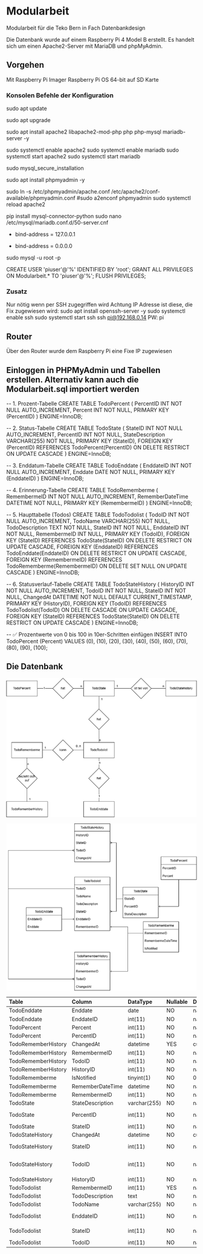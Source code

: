 # Modularbeit
Modularbeit für die Teko Bern in Fach Datenbankdesign

Die Datenbank wurde auf einem Raspberry Pi 4 Model B erstellt.
Es handelt sich um einen Apache2-Server mit MariaDB und phpMyAdmin.

## Vorgehen
Mit Raspberry Pi Imager 
  Raspberry Pi OS 64-bit auf SD Karte

### Konsolen Befehle der Konfiguration
sudo apt update

sudo apt upgrade

sudo apt install apache2 libapache2-mod-php php php-mysql mariadb-server -y

sudo systemctl enable apache2
sudo systemctl enable mariadb
sudo systemctl start apache2
sudo systemctl start mariadb

sudo mysql_secure_installation

sudo apt install phpmyadmin -y

sudo ln -s /etc/phpmyadmin/apache.conf /etc/apache2/conf-available/phpmyadmin.conf
#sudo a2enconf phpmyadmin
sudo systemctl reload apache2

pip install mysql-connector-python
sudo nano /etc/mysql/mariadb.conf.d/50-server.cnf
- bind-address = 127.0.0.1
+ bind-address = 0.0.0.0


sudo mysql -u root -p

CREATE USER 'piuser'@'%' IDENTIFIED BY 'root';
GRANT ALL PRIVILEGES ON Modularbeit.* TO 'piuser'@'%';
FLUSH PRIVILEGES;

### Zusatz
Nur nötig wenn per SSH zugegriffen wird Achtung IP Adresse ist diese, die Fix zugewiesen wird:
sudo apt install openssh-server -y
sudo systemctl enable ssh
sudo systemctl start ssh
ssh pi@192.168.0.14
PW: pi

## Router
Über den Router wurde dem Raspberry Pi eine Fixe IP zugewiesen

## Einloggen in PHPMyAdmin und Tabellen erstellen. Alternativ kann auch die Modularbeit.sql importiert werden
-- 1. Prozent-Tabelle
CREATE TABLE TodoPercent (
    PercentID INT NOT NULL AUTO_INCREMENT,
    Percent INT NOT NULL,
    PRIMARY KEY (PercentID)
) ENGINE=InnoDB;

-- 2. Status-Tabelle
CREATE TABLE TodoState (
    StateID INT NOT NULL AUTO_INCREMENT,
    PercentID INT NOT NULL,
    StateDescription VARCHAR(255) NOT NULL,
    PRIMARY KEY (StateID),
    FOREIGN KEY (PercentID) REFERENCES TodoPercent(PercentID)
        ON DELETE RESTRICT ON UPDATE CASCADE
) ENGINE=InnoDB;

-- 3. Enddatum-Tabelle
CREATE TABLE TodoEnddate (
    EnddateID INT NOT NULL AUTO_INCREMENT,
    Enddate DATE NOT NULL,
    PRIMARY KEY (EnddateID)
) ENGINE=InnoDB;

-- 4. Erinnerung-Tabelle
CREATE TABLE TodoRememberme (
    RemembermeID INT NOT NULL AUTO_INCREMENT,
    RememberDateTime DATETIME NOT NULL,
    PRIMARY KEY (RemembermeID)
) ENGINE=InnoDB;

-- 5. Haupttabelle (Todos)
CREATE TABLE TodoTodolist (
    TodoID INT NOT NULL AUTO_INCREMENT,
    TodoName VARCHAR(255) NOT NULL,
    TodoDescription TEXT NOT NULL,
    StateID INT NOT NULL,
    EnddateID INT NOT NULL,
    RemembermeID INT NULL,
    PRIMARY KEY (TodoID),
    FOREIGN KEY (StateID) REFERENCES TodoState(StateID)
        ON DELETE RESTRICT ON UPDATE CASCADE,
    FOREIGN KEY (EnddateID) REFERENCES TodoEnddate(EnddateID)
        ON DELETE RESTRICT ON UPDATE CASCADE,
    FOREIGN KEY (RemembermeID) REFERENCES TodoRememberme(RemembermeID)
        ON DELETE SET NULL ON UPDATE CASCADE
) ENGINE=InnoDB;

-- 6. Statusverlauf-Tabelle
CREATE TABLE TodoStateHistory (
    HistoryID INT NOT NULL AUTO_INCREMENT,
    TodoID INT NOT NULL,
    StateID INT NOT NULL,
    ChangedAt DATETIME NOT NULL DEFAULT CURRENT_TIMESTAMP,
    PRIMARY KEY (HistoryID),
    FOREIGN KEY (TodoID) REFERENCES TodoTodolist(TodoID)
        ON DELETE CASCADE ON UPDATE CASCADE,
    FOREIGN KEY (StateID) REFERENCES TodoState(StateID)
        ON DELETE RESTRICT ON UPDATE CASCADE
) ENGINE=InnoDB;

-- ✅ Prozentwerte von 0 bis 100 in 10er-Schritten einfügen
INSERT INTO TodoPercent (Percent) VALUES 
(0), (10), (20), (30), (40), (50), (60), (70), (80), (90), (100);


## Die Datenbank
![](Datenbank/chen.drawio.png)

![](Datenbank/Crowsfoot.drawio.png)

| Table               | Column           | DataType     | Nullable   | Default             | Extra          | Key   | References                                     |
|:--------------------|:-----------------|:-------------|:-----------|:--------------------|:---------------|:------|:-----------------------------------------------|
| TodoEnddate         | Enddate          | date         | NO         | nan                 | nan            | nan   | nan                                            |
| TodoEnddate         | EnddateID        | int(11)      | NO         | nan                 | AUTO_INCREMENT | PK    | nan                                            |
| TodoPercent         | Percent          | int(11)      | NO         | nan                 | nan            | nan   | nan                                            |
| TodoPercent         | PercentID        | int(11)      | NO         | nan                 | AUTO_INCREMENT | PK    | nan                                            |
| TodoRememberHistory | ChangedAt        | datetime     | YES        | current_timestamp() | nan            | nan   | nan                                            |
| TodoRememberHistory | RemembermeID     | int(11)      | NO         | nan                 | nan            | nan   | nan                                            |
| TodoRememberHistory | TodoID           | int(11)      | NO         | nan                 | nan            | nan   | nan                                            |
| TodoRememberHistory | HistoryID        | int(11)      | NO         | nan                 | AUTO_INCREMENT | PK    | nan                                            |
| TodoRememberme      | IsNotified       | tinyint(1)   | NO         | 0                   | nan            | nan   | nan                                            |
| TodoRememberme      | RememberDateTime | datetime     | NO         | nan                 | nan            | nan   | nan                                            |
| TodoRememberme      | RemembermeID     | int(11)      | NO         | nan                 | AUTO_INCREMENT | PK    | nan                                            |
| TodoState           | StateDescription | varchar(255) | NO         | nan                 | nan            | nan   | nan                                            |
| TodoState           | PercentID        | int(11)      | NO         | nan                 | nan            | FK    | TodoPercent.PercentID (DEL -, UPD CASCADE)     |
| TodoState           | StateID          | int(11)      | NO         | nan                 | AUTO_INCREMENT | PK    | nan                                            |
| TodoStateHistory    | ChangedAt        | datetime     | NO         | current_timestamp() | nan            | nan   | nan                                            |
| TodoStateHistory    | StateID          | int(11)      | NO         | nan                 | nan            | FK    | TodoState.StateID (DEL -, UPD CASCADE)         |
| TodoStateHistory    | TodoID           | int(11)      | NO         | nan                 | nan            | FK    | TodoTodolist.TodoID (DEL CASCADE, UPD CASCADE) |
| TodoStateHistory    | HistoryID        | int(11)      | NO         | nan                 | AUTO_INCREMENT | PK    | nan                                            |
| TodoTodolist        | RemembermeID     | int(11)      | YES        | nan                 | nan            | nan   | nan                                            |
| TodoTodolist        | TodoDescription  | text         | NO         | nan                 | nan            | nan   | nan                                            |
| TodoTodolist        | TodoName         | varchar(255) | NO         | nan                 | nan            | nan   | nan                                            |
| TodoTodolist        | EnddateID        | int(11)      | NO         | nan                 | nan            | FK    | TodoEnddate.EnddateID (DEL -, UPD CASCADE)     |
| TodoTodolist        | StateID          | int(11)      | NO         | nan                 | nan            | FK    | TodoState.StateID (DEL -, UPD CASCADE)         |
| TodoTodolist        | TodoID           | int(11)      | NO         | nan                 | AUTO_INCREMENT | PK    | nan                                            |
